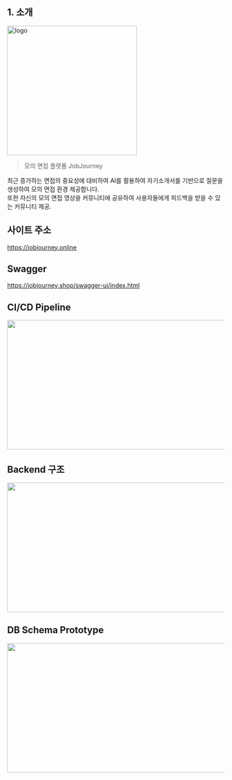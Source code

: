 ## 1. 소개

<img width="300" alt="logo" src="https://github.com/among-neighbors/AN-backend/assets/64251594/aacc3b52-0422-441d-bb54-979c77eb54a0">

> 모의 면접 플랫폼 JobJourney

최근 증가하는 면접의 중요성에 대비하여 AI를 활용하여 자기소개서를 기반으로 질문을 생성하여 모의 면접 환경 제공합니다. <br>
또한 자신의 모의 면접 영상을 커뮤니티에 공유하여 사용자들에게 피드백을 받을 수 있는 커뮤니티 제공.

## 사이트 주소
https://jobjourney.online


## Swagger
https://jobjourney.shop/swagger-ui/index.html


## CI/CD Pipeline
<img src="https://github.com/syh24/interview/assets/64251594/d425ac7c-a94f-4e44-82d4-a006707f8c7d" width="600" height="300">


## Backend 구조
<img src="https://github.com/syh24/interview/assets/64251594/907470a2-ae74-4cb7-b49d-a9281e7f2045" width="600" height="300">


## DB Schema Prototype
<img src="https://github.com/syh24/interview/assets/64251594/a189caef-43c1-473f-b250-4da0a1542a5a" width="600" height="300">
